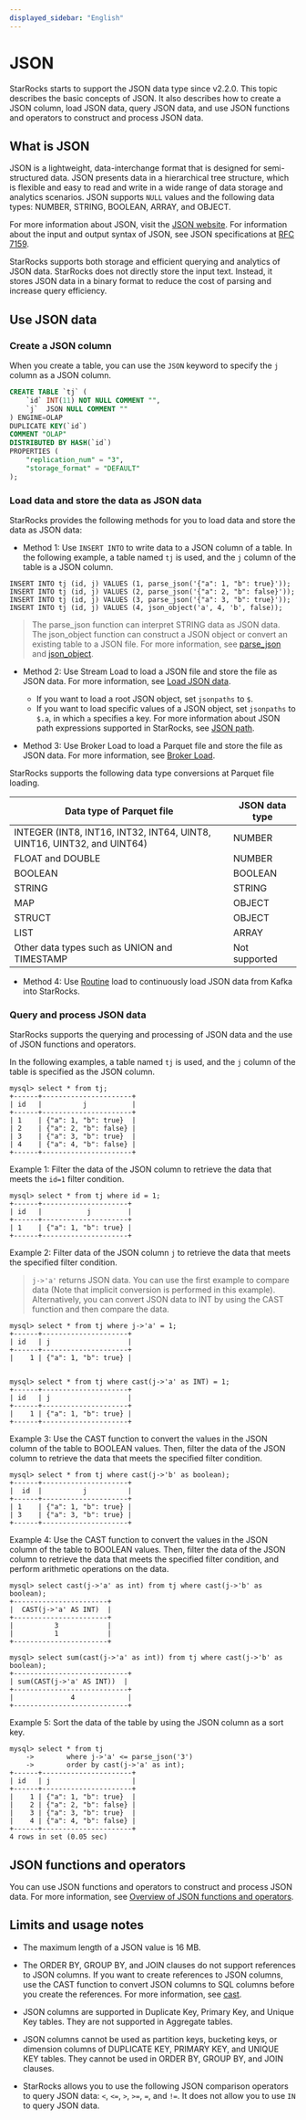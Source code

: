 ```yaml
---
displayed_sidebar: "English"
---
```


# JSON

StarRocks starts to support the JSON data type since v2.2.0. This topic describes the basic concepts of JSON. It also describes how to create a JSON column, load JSON data, query JSON data, and use JSON functions and operators to construct and process JSON data.

## What is JSON

JSON is a lightweight, data-interchange format that is designed for semi-structured data. JSON presents data in a hierarchical tree structure, which is flexible and easy to read and write in a wide range of data storage and analytics scenarios. JSON supports `NULL` values and the following data types: NUMBER, STRING, BOOLEAN, ARRAY, and OBJECT.

For more information about JSON, visit the [JSON website](https://www.json.org/json-en.html). For information about the input and output syntax of JSON, see JSON specifications at [RFC 7159](https://tools.ietf.org/html/rfc7159?spm=a2c63.p38356.0.0.14d26b9fcp7fcf#page-4).

StarRocks supports both storage and efficient querying and analytics of JSON data. StarRocks does not directly store the input text. Instead, it stores JSON data in a binary format to reduce the cost of parsing and increase query efficiency.

## Use JSON data

### Create a JSON column

When you create a table, you can use the `JSON` keyword to specify the `j` column as a JSON column.

```sql
CREATE TABLE `tj` (
    `id` INT(11) NOT NULL COMMENT "",
    `j`  JSON NULL COMMENT ""
) ENGINE=OLAP
DUPLICATE KEY(`id`)
COMMENT "OLAP"
DISTRIBUTED BY HASH(`id`)
PROPERTIES (
    "replication_num" = "3",
    "storage_format" = "DEFAULT"
);
```

### Load data and store the data as JSON data

StarRocks provides the following methods for you to load data and store the data as JSON data:

- Method 1: Use `INSERT INTO` to write data to a JSON column of a table. In the following example, a table named `tj` is used, and the `j` column of the table is a JSON column.

```plaintext
INSERT INTO tj (id, j) VALUES (1, parse_json('{"a": 1, "b": true}'));
INSERT INTO tj (id, j) VALUES (2, parse_json('{"a": 2, "b": false}'));
INSERT INTO tj (id, j) VALUES (3, parse_json('{"a": 3, "b": true}'));
INSERT INTO tj (id, j) VALUES (4, json_object('a', 4, 'b', false)); 
```

> The parse_json function can interpret STRING data as JSON data. The json_object function can construct a JSON object or convert an existing table to a JSON file. For more information, see [parse_json](../../sql-functions/json-functions/json-constructor-functions/parse_json.md) and [json_object](../../sql-functions/json-functions/json-constructor-functions/json_object.md).

- Method 2: Use Stream Load to load a JSON file and store the file as JSON data. For more information, see [Load JSON data](../../../loading/StreamLoad.md#load-json-data).

  - If you want to load a root JSON object, set `jsonpaths` to `$`.
  - If you want to load specific values of a JSON object, set `jsonpaths` to `$.a`, in which `a` specifies a key. For more information about JSON path expressions supported in StarRocks, see [JSON path](../../sql-functions/json-functions/overview-of-json-functions-and-operators.md#json-path-expressions).

- Method 3: Use Broker Load to load a Parquet file and store the file as JSON data. For more information, see [Broker Load](../../sql-statements/loading_unloading/BROKER_LOAD.md).

StarRocks supports the following data type conversions at Parquet file loading.

| Data type of Parquet file                                    | JSON data type |
| ------------------------------------------------------------ | -------------- |
| INTEGER (INT8, INT16, INT32, INT64, UINT8, UINT16, UINT32, and UINT64) | NUMBER         |
| FLOAT and DOUBLE                                             | NUMBER         |
| BOOLEAN                                                      | BOOLEAN        |
| STRING                                                       | STRING         |
| MAP                                                          | OBJECT         |
| STRUCT                                                       | OBJECT         |
| LIST                                                         | ARRAY          |
| Other data types such as UNION and TIMESTAMP                 | Not supported  |

- Method 4: Use [Routine](../../../loading/RoutineLoad.md) load to continuously load JSON data from Kafka into StarRocks.

### Query and process JSON data

StarRocks supports the querying and processing of JSON data and the use of JSON functions and operators.

In the following examples, a table named `tj` is used, and the `j` column of the table is specified as the JSON column.

```plaintext
mysql> select * from tj;
+------+----------------------+
| id   |          j           |
+------+----------------------+
| 1    | {"a": 1, "b": true}  |
| 2    | {"a": 2, "b": false} |
| 3    | {"a": 3, "b": true}  |
| 4    | {"a": 4, "b": false} |
+------+----------------------+
```

Example 1: Filter the data of the JSON column to retrieve the data that meets the `id=1` filter condition.

```plaintext
mysql> select * from tj where id = 1;
+------+---------------------+
| id   |           j         |
+------+---------------------+
| 1    | {"a": 1, "b": true} |
+------+---------------------+
```

Example 2: Filter data of the JSON column `j` to retrieve the data that meets the specified filter condition.

> `j->'a'` returns JSON data. You can use the first example to compare data (Note that implicit conversion is performed in this example). Alternatively, you can convert JSON data to INT by using the CAST function and then compare the data.

```plaintext
mysql> select * from tj where j->'a' = 1;
+------+---------------------+
| id   | j                   |
+------+---------------------+
|    1 | {"a": 1, "b": true} |


mysql> select * from tj where cast(j->'a' as INT) = 1;
+------+---------------------+
| id   | j                   |
+------+---------------------+
|    1 | {"a": 1, "b": true} |
+------+---------------------+
```

Example 3: Use the CAST function to convert the values in the JSON column of the table to BOOLEAN values. Then, filter the data of the JSON column to retrieve the data that meets the specified filter condition.

```plaintext
mysql> select * from tj where cast(j->'b' as boolean);
+------+---------------------+
|  id  |          j          |
+------+---------------------+
| 1    | {"a": 1, "b": true} |
| 3    | {"a": 3, "b": true} |
+------+---------------------+
```

Example 4: Use the CAST function to convert the values in the JSON column of the table to BOOLEAN values. Then, filter the data of the JSON column to retrieve the data that meets the specified filter condition, and perform arithmetic operations on the data.

```plaintext
mysql> select cast(j->'a' as int) from tj where cast(j->'b' as boolean);
+-----------------------+
|  CAST(j->'a' AS INT)  |
+-----------------------+
|          3            |
|          1            |
+-----------------------+

mysql> select sum(cast(j->'a' as int)) from tj where cast(j->'b' as boolean);
+----------------------------+
| sum(CAST(j->'a' AS INT))  |
+----------------------------+
|              4             |
+----------------------------+
```

Example 5: Sort the data of the table by using the JSON column as a sort key.

```plaintext
mysql> select * from tj
    ->        where j->'a' <= parse_json('3')
    ->        order by cast(j->'a' as int);
+------+----------------------+
| id   | j                    |
+------+----------------------+
|    1 | {"a": 1, "b": true}  |
|    2 | {"a": 2, "b": false} |
|    3 | {"a": 3, "b": true}  |
|    4 | {"a": 4, "b": false} |
+------+----------------------+
4 rows in set (0.05 sec)
```

## JSON functions and operators

You can use JSON functions and operators to construct and process JSON data. For more information, see [Overview of JSON functions and operators](../../sql-functions/json-functions/overview-of-json-functions-and-operators.md).

## Limits and usage notes

- The maximum length of a JSON value is 16 MB.

- The ORDER BY, GROUP BY, and JOIN clauses do not support references to JSON columns. If you want to create references to JSON columns, use the CAST function to convert JSON columns to SQL columns before you create the references. For more information, see [cast](../../sql-functions/json-functions/json-query-and-processing-functions/cast.md).

- JSON columns are supported in Duplicate Key, Primary Key, and Unique Key tables. They are not supported in Aggregate tables.

- JSON columns cannot be used as partition keys, bucketing keys, or dimension columns of DUPLICATE KEY, PRIMARY KEY, and UNIQUE KEY tables. They cannot be used in ORDER BY, GROUP BY, and JOIN clauses.

- StarRocks allows you to use the following JSON comparison operators to query JSON data: `<`, `<=`, `>`, `>=`, `=`, and `!=`. It does not allow you to use `IN` to query JSON data.
